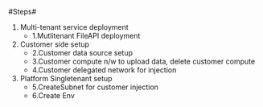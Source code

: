 #Steps#
1. Multi-tenant service deployment 
    - 1.Mutlitenant FileAPI deployment    
2. Customer side setup
    - 2.Customer data source setup
    - 3.Customer compute n/w to upload data, delete customer compute
    - 4.Customer delegated network for injection
3. Platform Singletenant setup
    - 5.CreateSubnet for customer injection
    - 6.Create Env